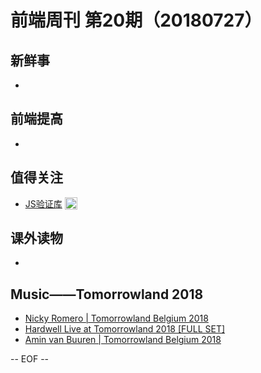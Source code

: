 # 前端周刊 第20期（20180727）

## 新鲜事
-

## 前端提高
-

## 值得关注

- [JS验证库](https://github.com/imbrn/v8n?utm_source=mife&utm_medium=article&utm_campaign=mifeweekly&utm_term=github) <img valign="top" width="auto" height="20" src="./assets/github.svg" />

## 课外读物
-

## Music——Tomorrowland 2018

- [Nicky Romero | Tomorrowland Belgium 2018](https://www.youtube.com/watch?v=aflJt4IBNek&index=19&list=PLoSIOFPSXQoOXzR8tpGC484wjgKFwIbWL&t=0s&utm_source=mife&utm_medium=article&utm_campaign=mifeweekly&utm_term=news)
- [Hardwell Live at Tomorrowland 2018 [FULL SET]](https://www.youtube.com/watch?v=Y8N9vxYxWcc&utm_source=mife&utm_medium=article&utm_campaign=mifeweekly&utm_term=video)
- [Amin van Buuren | Tomorrowland Belgium 2018](https://www.youtube.com/watch?v=TgT2lz7PByw&list=PLoSIOFPSXQoOXzR8tpGC484wjgKFwIbWL&index=11&t=0s&utm_source=mife&utm_medium=article&utm_campaign=mifeweekly&utm_term=tutorial)

-- EOF --
